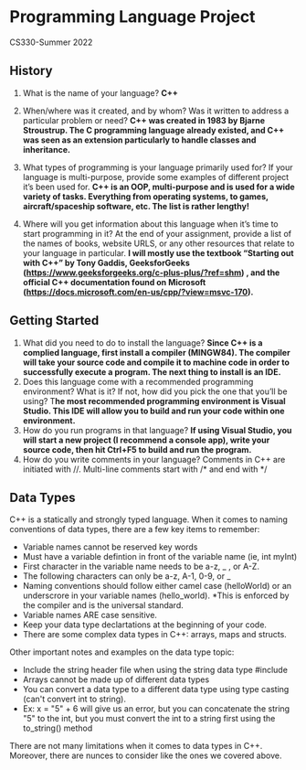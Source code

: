 # Programming Language Project
CS330-Summer 2022

## History
1)	What is the name of your language? **C++**

2)	When/where was it created, and by whom? Was it written to address a particular problem or need? **C++ was created in 1983 by Bjarne Stroustrup. The C programming language already existed, and C++ was seen as an extension particularly to handle classes and inheritance.** 

3)	What types of programming is your language primarily used for? If your language is multi-purpose, provide some examples of different project it’s been used for. **C++ is an OOP, multi-purpose and is used for a wide variety of tasks. Everything from operating systems, to games, aircraft/spaceship software, etc. The list is rather lengthy!** 

4)	Where will you get information about this language when it’s time to start programming in it? At the end of your assignment, provide a list of the names of books, website URLS, or any other resources that relate to your language in particular.  **I will mostly use the textbook “Starting out with C++” by Tony Gaddis, GeeksforGeeks (https://www.geeksforgeeks.org/c-plus-plus/?ref=shm) , and the official C++ documentation found on Microsoft (https://docs.microsoft.com/en-us/cpp/?view=msvc-170).**
 
## Getting Started
1)	What did you need to do to install the language? **Since C++ is a complied language, first install a compiler (MINGW84). The compiler will take your source code and compile it to machine code in order to successfully execute a program. The next thing to install is an IDE.**
2)	Does this language come with a recommended programming environment? What is it? If not, how did you pick the one that you’ll be using? T**he most recommended programming environment is Visual Studio. This IDE will allow you to build and run your code within one environment.**
3)	How do you run programs in that language? **If using Visual Studio, you will start a new project (I recommend a console app), write your source code, then hit Ctrl+F5 to build and run the program.**
4)	How do you write comments in your language? Comments in C++ are initiated with //. Multi-line comments start with /* and end with */ 

## Data Types
C++ is a statically and strongly typed language.
When it comes to naming conventions of data types, there are a few key items to remember:
 - Variable names cannot be reserved key words
 - Must have a variable defintion in front of the variable name (ie, int myInt)
 - First character in the variable name needs to be a-z, _ , or A-Z.
 - The following characters can only be a-z, A-1, 0-9, or _
 - Naming conventions should follow either camel case (helloWorld) or an underscrore in your variable names (hello_world).
 *This is enforced by the compiler and is the universal standard.
 - Variable names ARE case sensitive.
 - Keep your data type declartations at the beginning of your code.
 - There are some complex data types in C++: arrays, maps and structs.

Other important notes and examples on the data type topic:
 - Include the string header file when using the string data type #include <string>
 - Arrays cannot be made up of different data types
 - You can convert a data type to a different data type using type casting (can't convert int to string).
 - Ex: x = "5" + 6 will give us an error, but you can concatenate the string "5" to the int, but you must convert the int to a string first using the to_string() method

There are not many limitations when it comes to data types in C++. Moreover, there are nunces to consider like the ones we covered above. 
